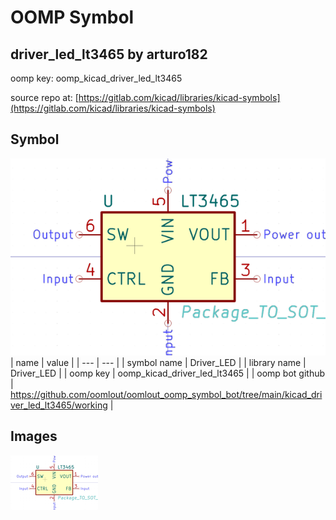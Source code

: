 # OOMP Symbol  
## driver_led_lt3465  by arturo182  
  
oomp key: oomp_kicad_driver_led_lt3465  
  
source repo at: [https://gitlab.com/kicad/libraries/kicad-symbols](https://gitlab.com/kicad/libraries/kicad-symbols)  
## Symbol  
  
[![working.png](working_600.png)](working.png)  
| name | value | 
| --- | --- | 
| symbol name | Driver_LED | 
| library name | Driver_LED | 
| oomp key | oomp_kicad_driver_led_lt3465 | 
| oomp bot github | https://github.com/oomlout/oomlout_oomp_symbol_bot/tree/main/kicad_driver_led_lt3465/working | 
## Images  
  
[![working.png](working_140.png)](working.png)  
